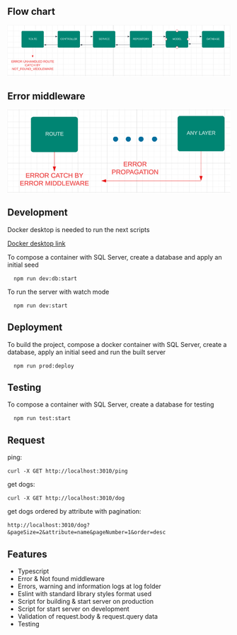 ## Flow chart

![Flow chart](https://github.com/stick2yourmind/backend_challenge/blob/main/doc/data_flow.PNG?raw=true)
## Error middleware

![Error middleware](https://github.com/stick2yourmind/backend_challenge/blob/main/doc/error_middleware_chart.png?raw=true)



## Development


Docker desktop is needed to run the next scripts

[Docker desktop link](https://www.docker.com/products/docker-desktop/)

To compose a container with SQL Server, create a database and apply an initial seed

```
  npm run dev:db:start
```

To run the server with watch mode

```
  npm run dev:start
```


## Deployment

To build the project, compose a docker container with SQL Server, create a database, apply an initial seed and run the built server

```
  npm run prod:deploy
```

## Testing


To compose a container with SQL Server, create a database for testing

```
  npm run test:start
```

## Request

ping:

```
curl -X GET http://localhost:3010/ping
```

get dogs:
```
curl -X GET http://localhost:3010/dog
```

get dogs ordered by attribute with pagination:
```
http://localhost:3010/dog?&pageSize=2&attribute=name&pageNumber=1&order=desc
```

## Features

- Typescript
- Error & Not found middleware
- Errors, warning and information logs at log folder
- Eslint with standard library styles format used
- Script for building & start server on production
- Script for start server on development
- Validation of request.body & request.query data
- Testing
